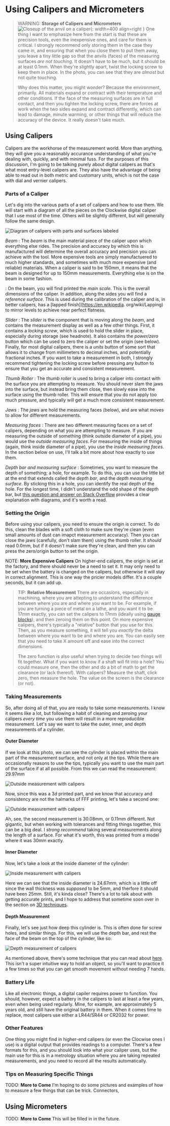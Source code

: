 # Using Calipers and Micrometers

> WARNING: **Storage of Calipers and Micrometers** ![Closeup of the anvil on a
> caliper](../img/handtool-clockwise-caliper-anvil-closeup.jpg){: width=400 align=right }
> One thing I want to emphasize here from the start is that these are
> precision tools, even the inexpensive ones, and care for them is
> critical. I strongly recommend only storing them in the case they came
> in, and ensuring that when you close them to put them away, you leave
> a tiny little gap so that the anvils (faces) of the measuring surfaces
> _are not touching_. It doesn't have to be much, but it should be at
> least 0.1mm. When they're slightly apart, twist the locking screw to
> keep them in place. In the photo, you can see that they are _almost_
> but not quite touching.
>
> Why does this matter, you might wonder? Because the environment,
> primarily. All materials expand or contract with their temperature and
> other conditions. If the face of the measuring surfaces are in full
> contact, and then you tighten the locking screw, there are forces at
> work when the two sides expand and contract differently, which can
> lead to damage, minute warming, or other things that will reduce the
> accuracy of the device. It really doesn't take much.

## Using Calipers

Calipers are the workhorse of the measurement world. More than anything,
they will give you a reasonably accurance understanding of what you're
dealing with, quickly, and with minimal fuss. For the purposes of this
discussion, I'm going to be talking purely about digital calipers as
that's what most entry-level calipers are. They also have the advantage of
being able to read out in both metric and customary units, which is not
the case with dial and vernier calipers.

### Parts of a Caliper

Let's dig into the various parts of a set of calipers and how to use
them. We will start with a diagram of all the pieces on the Clockwise
digital caliper that I use most of the time. Others will be slightly
different, but will generally follow the same design.

![Diagram of calipers with parts and surfaces
labeled](../img/handtool-caliper-diagram.png)

_Beam_
: The _beam_ is the main material piece of the caliper upon which
everything else rides. The precision and accuracy by which this is
manufactured will determine the overall accuracy and precision you can 
achieve with the tool. More expensive tools are simply manufactuered to 
much higher standards, and sometimes with much more expensive (and 
reliable) materials. When a caliper is said to be 150mm, it means that
the beam is designed for up to 150mm measurements. Everything else is on
the beam in some fashion.

: On the beam, you will find printed the _main scale_. This is the overall 
dimensions of the caliper. In addition, along the sides you will find a 
_reference surface_. This is used during the calibration of the caliper 
and is, in better calipers, has a [lapped finish](https://en.wikipedia.
org/wiki/Lapping) to mirror levels to achieve near perfect flatness.

_Slider_
: The _slider_ is the component that is moving along the _beam_, and 
contains the measurement display as well as a few other things. First, it 
contains a _locking screw_, which is used to hold the slider in place, 
especially during storage (see headnote). It also contains the 
_power/zero_ button which can be used to zero the caliper or set the 
origin (see below). Finally, for most digital calipers, there is a _units_ 
button of some sort that allows it to change from millimeters to 
decimal inches, and potentially fractional inches. If you want to take a 
measurement in both, I strongly recommend tightening the locking screw 
before pressing any button to ensure that you get an accurate and 
consistent measurement.

_Thumb Roller_
: The _thumb roller_ is used to bring a caliper into contact with the 
surface you are attempting to measure. You should never slam the jaws into 
the surface, but instead bring them close, then slowly ease into the 
surface using the thumb roller. This will ensure that you do not apply too 
much pressure, and typically will get a much more consistent measurement.

_Jaws_
: The _jaws_ are hold the measuring faces (below), and are what moves to 
allow for different measurements.

_Measuring faces_
: There are two different measuring faces on a set of calipers, 
depending on what you are attempting to measure. If you are measuring the 
outside of something (think outside diameter of a pipe), you would use the 
_outside measuring faces_. For measuring the inside of things (again, 
think inside diameter of a pipe), you use the _inside measuring faces_. In 
the section below on use, I'll talk a bit more about how exactly to use them.

_Depth bar and measuring surface_
: Sometimes, you want to measure the depth of something; a hole, for 
example. To do this, you can use the little bit at the end that extends 
called the _depth bar_, and the _depth measuring surface_. By sticking 
this in a hole, you can identify the real depth of the hole. For the longest 
time, I didn't understand the odd shape of the depth bar, but [this 
question and answer on Stack Overflow](https://diy.stackexchange.com/questions/244578/what-is-the-purpose-of-the-notch-at-the-end-of-the-depth-probe-on-callipers) 
provides a clear explanation with diagrams, and it's worth a read.

### Setting the Origin

Before using your calipers, you need to ensure the origin is correct. To 
do this, clean the blades with a soft cloth to make sure they're 
clean (even small amounts of dust can imapct measurement accuracy). Then 
you can close the jaws (carefully, don't slam them) using the thumb roller.
It _should_ read 0.0mm, but if it doesn't make sure they're clean, and 
then you can press the zero/origin button to set the origin. 

NOTE: **More Expensive Calipers** On higher-end calipers, the origin is 
set at the factory, and there should never be a need to set it. It may 
only need to be set when the battery is changed on the calipers, but 
otherwise it will stay in correct alignment. This is one way the pricier 
models differ. It's a couple seconds, but it can add up.

> TIP: **Relative Measurement** There are occasions, especially in machining,
> where you are attepting to understand the difference between where you are 
> and where you want to be. For example, if you are turning a piece of metal 
> on a lathe, and you want it to be 17mm exactly, you can set the calipers
> to 17mm (ideally using [gauge blocks](https://en.wikipedia.org/wiki/Gauge_block)), 
> and then zeroing them on this point. On more expensive calipers, there's 
> typically a "relative" button that you use for this. Then, as you measure 
> something, it will tell you _exactly_ the delta between where you want to 
> be and where you are. You can easily see that you need to take X amount 
> off and ease into the correct dimensions. 
> 
> The zero function is also useful when trying to decide two things will 
> fit together. What if you want to know if a shaft will fit 
> into a hole? You could measure one, then the other and do a bit of 
> math to get the clearance (or lack thereof). With calipers? Measure the 
> shaft, click zero, then measure the hole. The value on the screen is the 
> clearance (or not).     

### Taking Measurements

So, after doing all of that, you are ready to take some measurements. I 
know it seems like a lot, but following a habit of cleaning and zeroing 
your calipers _every time_ you use them will result in a more reproducible 
measurement. Let's say we want to take the outer, inner, and depth 
measurements of a cylinder. 

#### Outer Diameter

If we look at this photo, we can see the cylinder is placed within the 
main part of the measurement surface, and not only at the tips. While 
there are occasionally reasons to use the tips, typically you want to use 
the main part of the surface if at all possible. From this we can read the 
measurement: 29.97mm

![Outside measurement with calipers](../img/handtool-caliper-measurement-outside-first.jpg)

Now, since this was a 3d printed part, and we know that accuracy and 
consistency are not the halmarks of FFF printing, let's take a second one:

![Outside measurement with calipers](../img/handtool-caliper-measurement-outside-second.jpg)

Ah, see, the second measurement is 30.08mm, or 0.11mm different. Not 
gigantic, but when working with tolerances and fitting things together, 
this can be a big deal. I _strong recommend_ taking several measurements 
along the length of a surface. For what it's worth, this was printed from 
a model where it was 30mm exactly.

#### Inner Diameter

Now, let's take a look at the inside diameter of the cylinder:

![Inside measurement with calipers](../img/handtool-caliper-measurement-inside.jpg)

Here we can see that the inside diameter is 24.67mm, which is a little off 
since the wall thickness was _supposed_ to be 5mm, and therfore it should 
have been 25mm. Still, it's kinda close? There's a lot to talk about with 
getting accurate prints, and I hope to address that sometime soon over in 
the section on [3D techniques](../3d/index.md).

#### Depth Measurement

Finally, let's see just how deep this cylinder is. This is often done for 
screw holes, and similar things. For this, we will use the depth bar, and 
rest the face of the beam on the top of the cylinder, like so:

![Depth measurement of calipers](../img/handtool-caliper-measurement-depth.jpg)

As mentioned above, there's some technique that you can read about 
[here](https://diy.stackexchange.com/questions/244578/what-is-the-purpose-of-the-notch-at-the-end-of-the-depth-probe-on-callipers). 
This isn't a super intuitive way to hold an object, so you'll want to 
practice it a few times so that you can get smooth movement without 
needing 7 hands. 
### Battery Life

Like all electronic things, a digital capiler requires power to function.
You should, however, expect a battery in the calipers to last at least a
few years, even when being used regularly. Mine, for example, are
approximately 5 years old, and still have the original battery in them.
When it comes time to replace, most calipers use either a LR44/SR44 or
CR2032 for power.

### Other Features

One thing you might find in higher-end calipers (or even the Clocwise ones
I use) is a digital output that provides readings to a computer. There's a
few formats for this, and you should look into what your caliper uses, but
the main use for this is in a metrology situation where you are taking
repeated measurements, and you need to record all the results automatically.

### Tips on Measuring Specific Things

TODO: **More to Come** I'm hoping to do some pictures and examples of how 
to measure a few things that can be trick. Connectors, 
## Using Micrometers

TODO: **More to Come** This will be filled in in the future.